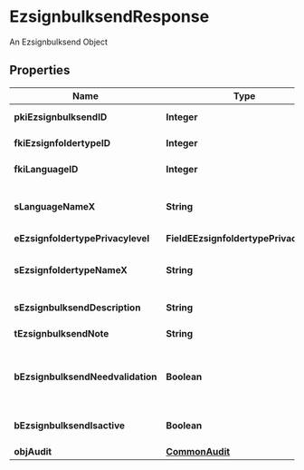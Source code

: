 

# EzsignbulksendResponse

An Ezsignbulksend Object

## Properties

| Name | Type | Description | Notes |
|------------ | ------------- | ------------- | -------------|
|**pkiEzsignbulksendID** | **Integer** | The unique ID of the Ezsignbulksend |  |
|**fkiEzsignfoldertypeID** | **Integer** | The unique ID of the Ezsignfoldertype. |  |
|**fkiLanguageID** | **Integer** | The unique ID of the Language.  Valid values:  |Value|Description| |-|-| |1|French| |2|English| |  |
|**sLanguageNameX** | **String** | The Name of the Language in the language of the requester |  |
|**eEzsignfoldertypePrivacylevel** | **FieldEEzsignfoldertypePrivacylevel** |  |  |
|**sEzsignfoldertypeNameX** | **String** | The name of the Ezsignfoldertype in the language of the requester |  |
|**sEzsignbulksendDescription** | **String** | The description of the Ezsignbulksend |  |
|**tEzsignbulksendNote** | **String** | Note about the Ezsignbulksend |  |
|**bEzsignbulksendNeedvalidation** | **Boolean** | Whether the Ezsigntemplatepackage was automatically modified and needs a manual validation |  |
|**bEzsignbulksendIsactive** | **Boolean** | Whether the Ezsignbulksend is active or not |  |
|**objAudit** | [**CommonAudit**](CommonAudit.md) |  |  |



